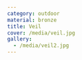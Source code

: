 ```yaml
---
category: outdoor
material: bronze
title: Veil
cover: /media/veil.jpg
gallery:
  - /media/veil2.jpg
---
```

